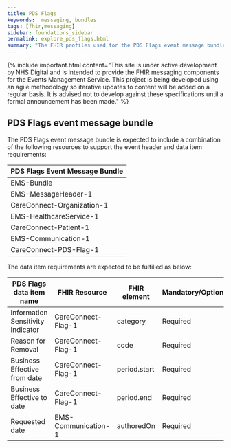 ```yaml
---
title: PDS Flags
keywords:  messaging, bundles
tags: [fhir,messaging]
sidebar: foundations_sidebar
permalink: explore_pds_flags.html
summary: "The FHIR profiles used for the PDS Flags event message bundle"
---
```


{% include important.html content="This site is under active development by NHS Digital and is intended to provide the FHIR messaging components for the Events Management Service. This project is being developed using an agile methodology so iterative updates to content will be added on a regular basis. It is advised not to develop against these specifications until a formal announcement has been made." %}

## PDS Flags event message bundle ##

The PDS Flags event message bundle is expected to include a combination of the following resources to support the event header and data item requirements:

| PDS Flags Event Message Bundle   |
|----------------------------------|
| EMS-Bundle                       |
| EMS-MessageHeader-1              |
| CareConnect-Organization-1       |
| EMS-HealthcareService-1          |
| CareConnect-Patient-1            |
| EMS-Communication-1              |
| CareConnect-PDS-Flag-1           |


The data item requirements are expected to be fulfilled as below:

| PDS Flags data item name          | FHIR Resource       | FHIR element | Mandatory/Optional/Required |
|-----------------------------------|---------------------|--------------|-----------------------------|
| Information Sensitivity Indicator | CareConnect-Flag-1  | category     | Required                    |
| Reason for Removal                | CareConnect-Flag-1  | code         | Required                    |
| Business Effective from date      | CareConnect-Flag-1  | period.start | Required                    |
| Business Effective to date        | CareConnect-Flag-1  | period.end   | Required                    |
| Requested date                    | EMS-Communication-1 | authoredOn   | Required                    |









